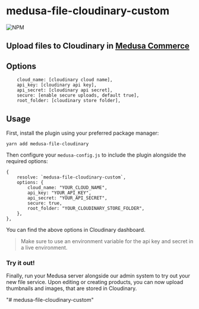 # medusa-file-cloudinary-custom

![NPM](https://nodei.co/npm/medusa-file-cloudinary.png?downloads=true&downloadRank=true&stars=true)

## Upload files to Cloudinary in [Medusa Commerce](https://www.medusajs.com/)


## Options

```
    cloud_name: [cloudinary cloud name],
    api_key: [cloudinary api key],
    api_secret: [cloudinary api secret],
    secure: [enable secure uploads, default true],
    root_folder: [cloudinary store folder],
```

## Usage

First, install the plugin using your preferred package manager:

```
yarn add medusa-file-cloudinary
```

Then configure your `medusa-config.js` to include the plugin alongside the required options:

```=javascript
{
    resolve: `medusa-file-cloudinary-custom`,
    options: {
        cloud_name: "YOUR_CLOUD_NAME",
        api_key: "YOUR_API_KEY",
        api_secret: "YOUR_API_SECRET",
        secure: true,
        root_folder: "YOUR_CLOUDINARY_STORE_FOLDER",
    },
},
```
You can find the above options in Cloudinary dashboard.

> Make sure to use an environment variable for the api key and secret in a live environment.

### Try it out!

Finally, run your Medusa server alongside our admin system to try out your new file service. Upon editing or creating products, you can now upload thumbnails and images, that are stored in Cloudinary.

"# medusa-file-cloudinary-custom" 
